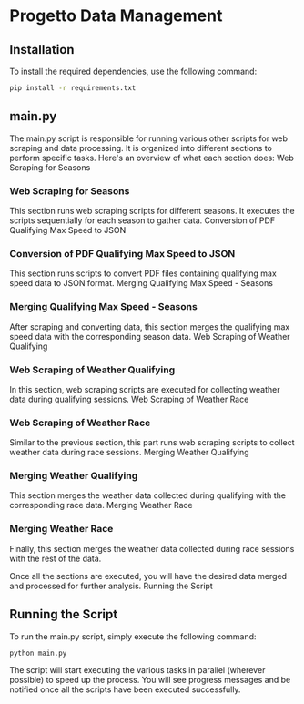 # Progetto Data Management

## Installation
To install the required dependencies, use the following command:

```bash
pip install -r requirements.txt
```

## main.py

The main.py script is responsible for running various other scripts for web scraping and data processing. It is organized into different sections to perform specific tasks. Here's an overview of what each section does:
Web Scraping for Seasons

### Web Scraping for Seasons
This section runs web scraping scripts for different seasons. It executes the scripts sequentially for each season to gather data.
Conversion of PDF Qualifying Max Speed to JSON

### Conversion of PDF Qualifying Max Speed to JSON
This section runs scripts to convert PDF files containing qualifying max speed data to JSON format.
Merging Qualifying Max Speed - Seasons

### Merging Qualifying Max Speed - Seasons
After scraping and converting data, this section merges the qualifying max speed data with the corresponding season data.
Web Scraping of Weather Qualifying

### Web Scraping of Weather Qualifying
In this section, web scraping scripts are executed for collecting weather data during qualifying sessions.
Web Scraping of Weather Race

### Web Scraping of Weather Race
Similar to the previous section, this part runs web scraping scripts to collect weather data during race sessions.
Merging Weather Qualifying

### Merging Weather Qualifying
This section merges the weather data collected during qualifying with the corresponding race data.
Merging Weather Race

### Merging Weather Race
Finally, this section merges the weather data collected during race sessions with the rest of the data.

Once all the sections are executed, you will have the desired data merged and processed for further analysis.
Running the Script

## Running the Script
To run the main.py script, simply execute the following command:

```bash
python main.py
```
The script will start executing the various tasks in parallel (wherever possible) to speed up the process. You will see progress messages and be notified once all the scripts have been executed successfully.


